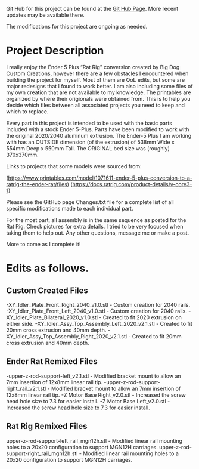 Git Hub for this project can be found at the [Git Hub Page](https://github.com/zepher8062/3D-Printing/tree/main/Ender%20Rat%20QoL%20Upgrades). More recent updates may be available there. 

The modifications for this project are ongoing as needed.  
# Project Description
I really enjoy the Ender 5 Plus “Rat Rig” conversion created by Big Dog Custom Creations, however there are a few obstacles I encountered when building the project for myself.  Most of them are QoL edits, but some are major redesigns that I found to work better.  I am also including some files of my own creation that are not available to my knowledge.  The printables are organized by where their origionals were obtained from.  This is to help you decide which files between all associated projects you need to keep and which to replace. 

Every part in this project is intended to be used with the basic parts included with a stock Ender 5-Plus.  Parts have been modified to work with the original 2020/2040 aluminum extrusion.  The Ender-5 Plus I am working with has an OUTSIDE dimension (of the extrusion) of 538mm Wide x 554mm Deep x 550mm Tall.  The ORIGINAL bed size was (roughly) 370x370mm.

Links to projects that some models were sourced from:

(https://www.printables.com/model/1071611-ender-5-plus-conversion-to-a-ratrig-the-ender-rat/files)
(https://docs.ratrig.com/product-details/v-core3-1)

Please see the GitHub page Changes.txt file for a complete list of all specific modifications made to each individual part.

For the most part, all assembly is in the same sequence as posted for the Rat Rig.  Check pictures for extra details.  I tried to be very focused when taking them to help out.  Any other questions, message me or make a post.

More to come as I complete it!

# Edits as follows.
## Custom Created Files
-XY_Idler_Plate_Front_Right_2040_v1.0.stl - Custom creation for 2040 rails.
-XY_Idler_Plate_Front_Left_2040_v1.0.stl - Custom creation for 2040 rails.
-XY_Idler_Plate_Bilateral_2020_v1.0.stl -  Created to fit 2020 extrusion on either side.
-XY_Idler_Assy_Top_Assembly_Left_2020_v2.1.stl - Created to fit 20mm cross extrusion and 40mm depth.
-XY_Idler_Assy_Top_Assembly_Right_2020_v2.1.stl - Created to fit 20mm cross extrusion and 40mm depth.

## Ender Rat Remixed Files
-upper-z-rod-support-left_v2.1.stl - Modified bracket mount to allow an 7mm insertion of 12x8mm linear rail tip.
-upper-z-rod-support-right_rail_v2.1.stl - Modified bracket mount to allow an 7mm insertion of 12x8mm linear rail tip.
-Z Motor Base Right_v2.0.stl - Increased the screw head hole size to 7.3 for easier install.
-Z Motor Base Left_v2.0.stl - Increased the screw head hole size to 7.3 for easier install. 

## Rat Rig Remixed Files
upper-z-rod-support-left_rail_mgn12h.stl - Modified linear rail mounting holes to a 20x20 configuration to support MGN12H carriages. 
upper-z-rod-support-right_rail_mgn12h.stl - Modified linear rail mounting holes to a 20x20 configuration to support MGN12H carriages. 
